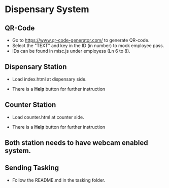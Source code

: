 # Dispensary System

## QR-Code

- Go to https://www.qr-code-generator.com/ to generate QR-code.
- Select the "TEXT" and key in the ID (in number) to mock employee pass.
- IDs can be found in misc.js under employess (Ln 6 to 8).

## Dispensary Station

- Load index.html at dispensary side.

- There is a **Help** button for further instruction

## Counter Station

- Load counter.html at counter side.

- There is a **Help** button for further instruction

## Both station needs to have webcam enabled system.

## Sending Tasking

- Follow the README.md in the tasking folder.

